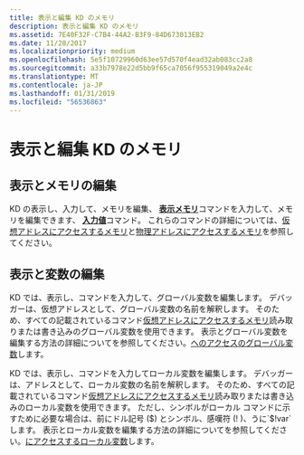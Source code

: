 ```yaml
---
title: 表示と編集 KD のメモリ
description: 表示と編集 KD のメモリ
ms.assetid: 7E40F32F-C7B4-44A2-B3F9-84D673013EB2
ms.date: 11/28/2017
ms.localizationpriority: medium
ms.openlocfilehash: 5e5f10729960d63ee57d570f4ead32ab083cc2a8
ms.sourcegitcommit: a33b7978e22d5bb9f65ca7056f955319049a2e4c
ms.translationtype: MT
ms.contentlocale: ja-JP
ms.lasthandoff: 01/31/2019
ms.locfileid: "56536863"
---
```

# <a name="viewing-and-editing-memory-in-kd"></a>表示と編集 KD のメモリ


## <a name="span-idviewingandeditingmemoryspanspan-idviewingandeditingmemoryspanspan-idviewingandeditingmemoryspanviewing-and-editing-memory"></a><span id="Viewing_and_Editing_Memory"></span><span id="viewing_and_editing_memory"></span><span id="VIEWING_AND_EDITING_MEMORY"></span>表示とメモリの編集


KD の表示し、入力して、メモリを編集、 [**表示メモリ**](d--da--db--dc--dd--dd--df--dp--dq--du--dw--dw--dyb--dyd--display-memor.md)コマンドを入力して、メモリを編集できます、 [**入力値**](e--ea--eb--ed--ed--ef--ep--eq--eu--ew--eza--ezu--enter-values-.md)コマンド。 これらのコマンドの詳細については、[仮想アドレスにアクセスするメモリ](accessing-memory-by-virtual-address.md)と[物理アドレスにアクセスするメモリ](accessing-memory-by-physical-address.md)を参照してください。

## <a name="span-idviewingandeditingvariablesspanspan-idviewingandeditingvariablesspanspan-idviewingandeditingvariablesspanviewing-and-editing-variables"></a><span id="Viewing_and_Editing_Variables"></span><span id="viewing_and_editing_variables"></span><span id="VIEWING_AND_EDITING_VARIABLES"></span>表示と変数の編集


KD では、表示し、コマンドを入力して、グローバル変数を編集します。 デバッガーは、仮想アドレスとして、グローバル変数の名前を解釈します。 そのため、すべての記載されているコマンド[仮想アドレスにアクセスするメモリ](accessing-memory-by-virtual-address.md)読み取りまたは書き込みのグローバル変数を使用できます。 表示とグローバル変数を編集する方法の詳細についてを参照してください。[へのアクセスのグローバル変数](accessing-global-variables.md)します。

KD では、表示し、コマンドを入力してローカル変数を編集します。 デバッガーは、アドレスとして、ローカル変数の名前を解釈します。 そのため、すべての記載されているコマンド[仮想アドレスにアクセスするメモリ](accessing-memory-by-virtual-address.md)読み取りまたは書き込みのローカル変数を使用できます。 ただし、シンボルがローカル コマンドに示すために必要な場合は、前にドル記号 ($) とシンボル、感嘆符 (! )、うに`$!var`します。 表示とローカル変数を編集する方法の詳細についてを参照してください。[にアクセスするローカル変数](accessing-local-variables.md)します。

 

 





